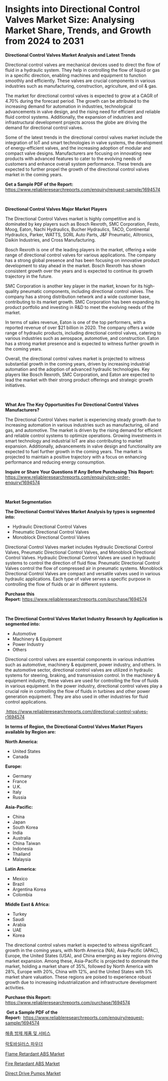 <p><h1>Insights into Directional Control Valves Market Size: Analysing Market Share, Trends, and Growth from 2024 to 2031</h1></p><p><strong>Directional Control Valves Market Analysis and Latest Trends</strong></p>
<p><p>Directional control valves are mechanical devices used to direct the flow of fluid in a hydraulic system. They help in controlling the flow of liquid or gas in a specific direction, enabling machines and equipment to function smoothly and efficiently. These valves are crucial components in various industries such as manufacturing, construction, agriculture, and oil & gas.</p><p>The market for directional control valves is expected to grow at a CAGR of 4.70% during the forecast period. The growth can be attributed to the increasing demand for automation in industries, technological advancements in valve design, and the rising need for efficient and reliable fluid control systems. Additionally, the expansion of industries and infrastructural development projects across the globe are driving the demand for directional control valves.</p><p>Some of the latest trends in the directional control valves market include the integration of IoT and smart technologies in valve systems, the development of energy-efficient valves, and the increasing adoption of modular and compact valve designs. Manufacturers are focusing on innovating new products with advanced features to cater to the evolving needs of customers and enhance overall system performance. These trends are expected to further propel the growth of the directional control valves market in the coming years.</p></p>
<p><strong>Get a Sample PDF of the Report:&nbsp;</strong> <a href="https://www.reliableresearchreports.com/enquiry/request-sample/1694574">https://www.reliableresearchreports.com/enquiry/request-sample/1694574</a></p>
<p>&nbsp;</p>
<p><strong>Directional Control Valves Major Market Players</strong></p>
<p><p>The Directional Control Valves market is highly competitive and is dominated by key players such as Bosch Rexroth, SMC Corporation, Festo, Moog, Eaton, Nachi Hydraulics, Bucher Hydraulics, TACO, Continental Hydraulics, Parker, WATTS, SORL Auto Parts, J&F Pneumatic, Alltronics, Daikin Industries, and Cross Manufacturing.</p><p>Bosch Rexroth is one of the leading players in the market, offering a wide range of directional control valves for various applications. The company has a strong global presence and has been focusing on innovative product development to stay ahead in the market. Bosch Rexroth has shown consistent growth over the years and is expected to continue its growth trajectory in the future.</p><p>SMC Corporation is another key player in the market, known for its high-quality pneumatic components, including directional control valves. The company has a strong distribution network and a wide customer base, contributing to its market growth. SMC Corporation has been expanding its product portfolio and investing in R&D to meet the evolving needs of the market.</p><p>In terms of sales revenue, Eaton is one of the top performers, with a reported revenue of over $21 billion in 2020. The company offers a wide range of hydraulic products, including directional control valves, catering to various industries such as aerospace, automotive, and construction. Eaton has a strong market presence and is expected to witness further growth in the coming years.</p><p>Overall, the directional control valves market is projected to witness substantial growth in the coming years, driven by increasing industrial automation and the adoption of advanced hydraulic technologies. Key players like Bosch Rexroth, SMC Corporation, and Eaton are expected to lead the market with their strong product offerings and strategic growth initiatives.</p></p>
<p>&nbsp;</p>
<p><strong>What Are The Key Opportunities For Directional Control Valves Manufacturers?</strong></p>
<p><p>The Directional Control Valves market is experiencing steady growth due to increasing automation in various industries such as manufacturing, oil and gas, and automotive. The market is driven by the rising demand for efficient and reliable control systems to optimize operations. Growing investments in smart technology and industrial IoT are also contributing to market expansion. Additionally, advancements in valve design and functionality are expected to fuel further growth in the coming years. The market is projected to maintain a positive trajectory with a focus on enhancing performance and reducing energy consumption.</p></p>
<p><strong>Inquire or Share Your Questions If Any Before Purchasing This Report:</strong> <a href="https://www.reliableresearchreports.com/enquiry/pre-order-enquiry/1694574">https://www.reliableresearchreports.com/enquiry/pre-order-enquiry/1694574</a></p>
<p>&nbsp;</p>
<p><strong>Market Segmentation</strong></p>
<p><strong>The Directional Control Valves Market Analysis by types is segmented into:</strong></p>
<p><ul><li>Hydraulic Directional Control Valves</li><li>Pneumatic Directional Control Valves</li><li>Monoblock Directional Control Valves</li></ul></p>
<p><p>Directional Control Valves market includes Hydraulic Directional Control Valves, Pneumatic Directional Control Valves, and Monoblock Directional Control Valves. Hydraulic Directional Control Valves are used in hydraulic systems to control the direction of fluid flow. Pneumatic Directional Control Valves control the flow of compressed air in pneumatic systems. Monoblock Directional Control Valves are compact and versatile valves used in various hydraulic applications. Each type of valve serves a specific purpose in controlling the flow of fluids or air in different systems.</p></p>
<p><strong>Purchase this Report:&nbsp;</strong><a href="https://www.reliableresearchreports.com/purchase/1694574">https://www.reliableresearchreports.com/purchase/1694574</a></p>
<p>&nbsp;</p>
<p><strong>The Directional Control Valves Market Industry Research by Application is segmented into:</strong></p>
<p><ul><li>Automotive</li><li>Machinery & Equipment</li><li>Power Industry</li><li>Others</li></ul></p>
<p><p>Directional control valves are essential components in various industries such as automotive, machinery & equipment, power industry, and others. In the automotive sector, directional control valves are utilized in hydraulic systems for steering, braking, and transmission control. In the machinery & equipment industry, these valves are used for controlling the flow of fluids in various equipment. In the power industry, directional control valves play a crucial role in controlling the flow of fluids in turbines and other power generation equipment. They are also used in other industries for fluid control applications.</p></p>
<p><a href="https://www.reliableresearchreports.com/directional-control-valves-r1694574">&nbsp;https://www.reliableresearchreports.com/directional-control-valves-r1694574</a></p>
<p><strong>In terms of Region, the Directional Control Valves Market Players available by Region are:</strong></p>
<p>
    <p> <strong> North America: </strong>
        <ul>
            <li>United States</li>
            <li>Canada</li>
        </ul>
        </p> 
    <p> <strong> Europe: </strong>
        <ul>
            <li>Germany</li>
            <li>France</li>
            <li>U.K.</li>
            <li>Italy</li>
            <li>Russia</li>
        </ul>
        </p> 
    <p> <strong> Asia-Pacific: </strong>
        <ul>
            <li>China</li>
            <li>Japan</li>
            <li>South Korea</li>
            <li>India</li>
            <li>Australia</li>
            <li>China Taiwan</li>
            <li>Indonesia</li>
            <li>Thailand</li>
            <li>Malaysia</li>
        </ul>
        </p> 
    <p> <strong> Latin America: </strong>
        <ul>
            <li>Mexico</li>
            <li>Brazil</li>
            <li>Argentina Korea</li>
            <li>Colombia</li>
        </ul>
        </p> 
    <p> <strong> Middle East & Africa: </strong>
        <ul>
            <li>Turkey</li>
            <li>Saudi</li>
            <li>Arabia</li>
            <li>UAE</li>
            <li>Korea</li>
        </ul>
    </p>
    </p>
<p><p>The directional control valves market is expected to witness significant growth in the coming years, with North America (NA), Asia-Pacific (APAC), Europe, the United States (USA), and China emerging as key regions driving market expansion. Among these, Asia-Pacific is projected to dominate the market, holding a market share of 35%, followed by North America with 28%, Europe with 20%, China with 12%, and the United States with 5% market share valuation. These regions are poised to experience robust growth due to increasing industrialization and infrastructure development activities.</p></p>
<p><strong>Purchase this Report: </strong><a href="https://www.reliableresearchreports.com/purchase/1694574">https://www.reliableresearchreports.com/purchase/1694574</a></p>
<p>&nbsp;<strong>Get a Sample PDF of the Report:&nbsp;&nbsp;</strong><a href="https://www.reliableresearchreports.com/enquiry/request-sample/1694574">https://www.reliableresearchreports.com/enquiry/request-sample/1694574</a></p>
<p><strong></strong></p>
<p><p><a href="https://medium.com/@wallacecumfgmings567556/%ED%95%B4%EC%B6%A9-%EB%B0%A9%EC%A0%9C-%EC%A0%9C%ED%92%88-%EB%B0%8F-%EC%84%9C%EB%B9%84%EC%8A%A4-%EC%8B%9C%EC%9E%A5-%EA%B2%BD%EC%9F%81-%EB%B6%84%EC%84%9D-%EC%8B%9C%EC%9E%A5-%EB%8F%99%ED%96%A5-%EB%B0%8F-2031%EB%85%84%EA%B9%8C%EC%A7%80%EC%9D%98-%EC%98%88%EC%B8%A1-8efaf7379add">해충 방제 제품 및 서비스</a></p><p><a href="https://github.com/TrevorKruvalis5678/Market-Research-Report-List-1/blob/main/754463919850.md">락토바실러스 파우더</a></p><p><a href="https://issuu.com/reportprime-2/docs/flame-retardant-abs-market-size-2030.pptx">Flame Retardant ABS Market</a></p><p><a href="https://issuu.com/reportprime-2/docs/fire-retardant-abs-market-size-2030.pptx">Fire Retardant ABS Market</a></p><p><a href="https://github.com/mbisetmhermsr/Market-Research-Report-List-2/blob/main/direct-drive-pumps-market.md">Direct Drive Pumps Market</a></p></p>